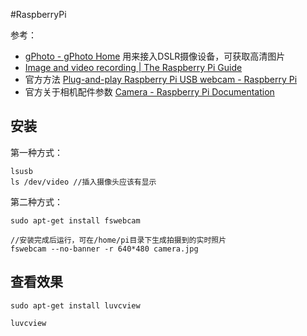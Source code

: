 #RaspberryPi  

参考：
- [gPhoto - gPhoto Home](http://www.gphoto.org/) 用来接入DSLR摄像设备，可获取高清图片
- [Image and video recording | The Raspberry Pi Guide](https://raspberrypi-guide.github.io/electronics/image-and-video-recording)
- 官方方法 [Plug-and-play Raspberry Pi USB webcam - Raspberry Pi](https://www.raspberrypi.com/tutorials/plug-and-play-raspberry-pi-usb-webcam/)
- 官方关于相机配件参数 [Camera - Raspberry Pi Documentation](https://www.raspberrypi.com/documentation/accessories/camera.html#use-the-gs-camera)




## 安装
第一种方式：
```
lsusb
ls /dev/video //插入摄像头应该有显示
```


第二种方式：
```
sudo apt-get install fswebcam

//安装完成后运行，可在/home/pi目录下生成拍摄到的实时照片
fswebcam --no-banner -r 640*480 camera.jpg
```


## 查看效果
```
sudo apt-get install luvcview

luvcview
```